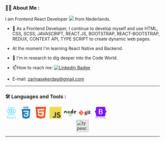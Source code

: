 ### :woman_technologist: About Me :

I am Frontend React Developer <img src="https://media.giphy.com/media/WUlplcMpOCEmTGBtBW/giphy.gif" width="30"> from Nederlands.

- :telescope: As a Frontend Developer, I continue to develop myself and use HTML, CSS, SCSS, JAVASCRIPT, REACT.JS, BOOTSTRAP, REACT-BOOTSTRAP, REDUX, CONTEXT API, TYPE SCRIPT to create dynamic web pages.
-  At the moment I'm learning React Native and Backend.

- :seedling: I'm in research to dig deeper into the Code World.

- :mailbox:How to reach me: [![Linkedin Badge](https://img.shields.io/badge/-Linkedin-blue?style=flat&logo=Linkedin&logoColor=white)](https://www.linkedin.com/in/zarina-sekerdag-178232235/)
- E-mail: zarinasekerdag@gmail.com

---

### :hammer_and_wrench: Languages and Tools :
<div>
  <img src="https://github.com/devicons/devicon/blob/master/icons/react/react-original-wordmark.svg" title="React" alt="React" width="40" height="40"/>&nbsp;
  <img src="https://github.com/devicons/devicon/blob/master/icons/css3/css3-plain-wordmark.svg"  title="CSS3" alt="CSS" width="40" height="40"/>&nbsp; 
  <img src="https://github.com/devicons/devicon/blob/master/icons/html5/html5-original.svg" title="HTML5" alt="HTML" width="40" height="40"/>&nbsp;
  <img src="https://github.com/devicons/devicon/blob/master/icons/javascript/javascript-original.svg" title="JavaScript" alt="JavaScript" width="40" height="40"/>&nbsp;
  <img src="https://github.com/devicons/devicon/blob/master/icons/nodejs/nodejs-original-wordmark.svg" title="NodeJS" alt="NodeJS" width="40" height="40"/>&nbsp;
  <img src="https://github.com/devicons/devicon/blob/master/icons/git/git-original-wordmark.svg" title="Git" **alt="Git" width="40" height="40"/> &nbsp;
  <img src="https://github.com/devicons/devicon/blob/master/icons/bootstrap/bootstrap-original-wordmark.svg" title="Bootstrap" **alt="Bootstrap" width="40" height="40"/> &nbsp;
  <img style="display: block;-webkit-user-select: none;margin: auto;background-color: hsl(0, 0%, 90%);transition: background-color 300ms;" src="https://user-images.githubusercontent.com/81612480/170480034-7a192755-70ef-4d44-8fe3-dcef22f4869b.png" title="typescript" **alt="typescript" width="40" height="40">
</div>

---
  
